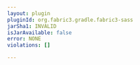 ```yaml
---
layout: plugin
pluginId: org.fabric3.gradle.fabric3-sass
jarSha1: INVALID
isJarAvailable: false
error: NONE
violations: []

---
```


